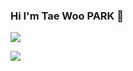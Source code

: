### Hi I'm Tae Woo PARK 👋

<img src="https://img.shields.io/badge/Python?style=social&logo=appveyor&logoColor=3776AB"/></a>

<img src="https://img.shields.io/badge/Android-3DDC84?style=flat-square&logo=Android&logoColor=white"/>





<!--
**Park-taewoo/Park-taewoo** is a ✨ _special_ ✨ repository because its `README.md` (this file) appears on your GitHub profile.

Here are some ideas to get you started:

- 🔭 I’m currently working on ...
- 🌱 I’m currently learning ...
- 👯 I’m looking to collaborate on ...
- 🤔 I’m looking for help with ...
- 💬 Ask me about ...
- 📫 How to reach me: ...
- 😄 Pronouns: ...
- ⚡ Fun fact: ...
-->
